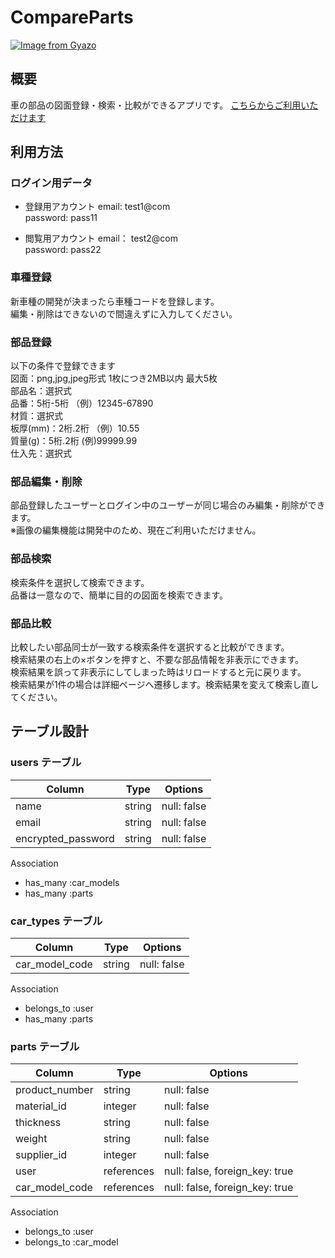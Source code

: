 # CompareParts
[![Image from Gyazo](https://i.gyazo.com/2a6c09d5296a39d74f8740039e1533a9.jpg)](https://gyazo.com/2a6c09d5296a39d74f8740039e1533a9)
## 概要
車の部品の図面登録・検索・比較ができるアプリです。
[こちらからご利用いただけます](http://35.75.155.206:/)

## 利用方法
### ログイン用データ
- 登録用アカウント
email: test1@com  
password: pass11

- 閲覧用アカウント
email： test2@com  
password: pass22

### 車種登録
新車種の開発が決まったら車種コードを登録します。  
編集・削除はできないので間違えずに入力してください。

### 部品登録
以下の条件で登録できます  
図面：png,jpg,jpeg形式 1枚につき2MB以内 最大5枚  
部品名：選択式  
品番：5桁-5桁 （例）12345-67890  
材質：選択式  
板厚(mm)：2桁.2桁 （例）10.55  
質量(g)：5桁.2桁 (例)99999.99  
仕入先：選択式

### 部品編集・削除
部品登録したユーザーとログイン中のユーザーが同じ場合のみ編集・削除ができます。  
※画像の編集機能は開発中のため、現在ご利用いただけません。

### 部品検索
検索条件を選択して検索できます。  
品番は一意なので、簡単に目的の図面を検索できます。

### 部品比較
比較したい部品同士が一致する検索条件を選択すると比較ができます。  
検索結果の右上の×ボタンを押すと、不要な部品情報を非表示にできます。  
検索結果を誤って非表示にしてしまった時はリロードすると元に戻ります。  
検索結果が1件の場合は詳細ページへ遷移します。検索結果を変えて検索し直してください。

## テーブル設計
### users テーブル
| Column             | Type    | Options     |
| ------------------ | ------- | ----------- |
| name               | string  | null: false |
| email              | string  | null: false |
| encrypted_password | string  | null: false |
Association
- has_many :car_models
- has_many :parts

### car_types テーブル
| Column         | Type   | Options     |
| -------------- | ------ | ----------- |
| car_model_code | string | null: false |
Association
- belongs_to :user
- has_many :parts

### parts テーブル
| Column          | Type       | Options                        |
| --------------- | ---------- | ------------------------------ |
| product_number  | string     | null: false                    |
| material_id     | integer    | null: false                    |
| thickness       | string     | null: false                    |
| weight          | string     | null: false                    |
| supplier_id     | integer    | null: false                    |
| user            | references | null: false, foreign_key: true |
| car_model_code  | references | null: false, foreign_key: true | 
Association
- belongs_to :user
- belongs_to :car_model
